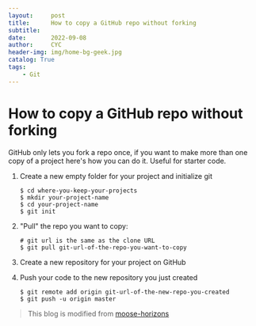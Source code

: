 ```yaml
---
layout:     post
title:      How to copy a GitHub repo without forking
subtitle:   
date:       2022-09-08
author:     CYC
header-img: img/home-bg-geek.jpg
catalog: True
tags:
    - Git
---
```


# How to copy a GitHub repo without forking

GitHub only lets you fork a repo once, if you want to make more than one copy of a project here's how you can do it.
Useful for starter code.

1. Create a new empty folder for your project and initialize git

    ```shell
    $ cd where-you-keep-your-projects
    $ mkdir your-project-name
    $ cd your-project-name
    $ git init
    ```

1. "Pull" the repo you want to copy:

    ```shell
    # git url is the same as the clone URL
    $ git pull git-url-of-the-repo-you-want-to-copy
    ```

1. Create a new repository for your project on GitHub
1. Push your code to the new repository you just created

    ```shell
    $ git remote add origin git-url-of-the-new-repo-you-created
    $ git push -u origin master
    ```
> This blog is modified from [moose-horizons](https://gist.github.com/moose-horizons/5f25bc0846afb9d5771e02c9c68eb690)
